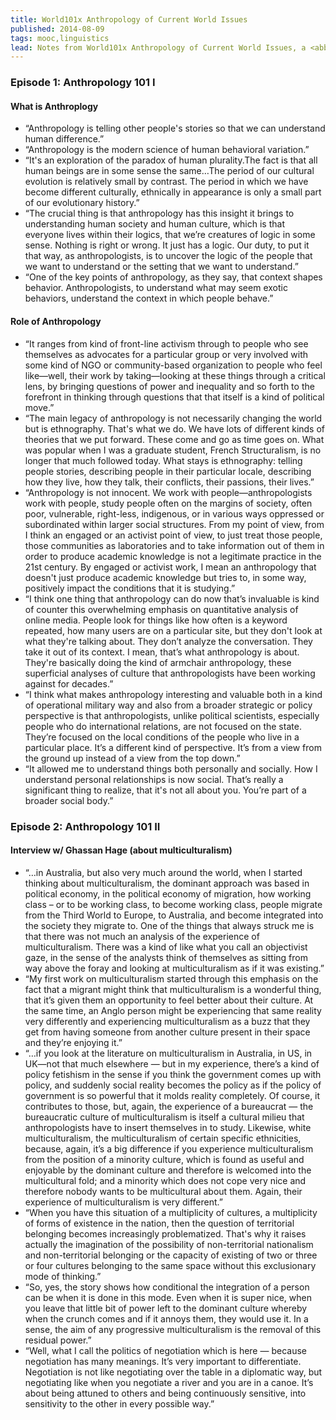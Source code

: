 ```yaml
---
title: World101x Anthropology of Current World Issues
published: 2014-08-09
tags: mooc,linguistics
lead: Notes from World101x Anthropology of Current World Issues, a <abbr title="Massive Open Online Course">MOOC</abbr> on <a href="https://edx.org">EdX</a>
---
```


### Episode 1: Anthropology 101 I

#### What is Anthroplogy
* “Anthropology is telling other people's stories so that we can understand human difference.”
* “Anthropology is the modern science of human behavioral variation.”
* “It's an exploration of the paradox of human plurality.The fact is that all human beings are in some sense the same…The period of our cultural evolution is relatively small by contrast. The period in which we have become different culturally, ethnically in appearance is only a small part of our evolutionary history.”
* “The crucial thing is that anthropology has this insight it brings to understanding human society and human culture, which is that everyone lives within their logics, that we’re creatures of logic in some sense. Nothing is right or wrong. It just has a logic. Our duty, to put it that way, as anthropologists, is to uncover the logic of the people that we want to understand or the setting that we want to understand.”
* “One of the key points of anthropology, as they say, that context shapes behavior. Anthropologists, to understand what may seem exotic behaviors, understand the context in which people behave.”

#### Role of Anthropology
* “It ranges from kind of front-line activism through to people who see themselves as advocates for a particular group or very involved with some kind of NGO or community-based organization to people who feel like—well, their work by taking—looking at these things through a critical lens, by bringing questions of power and inequality and so forth to the forefront in thinking through questions that that itself is a kind of political move.”
* “The main legacy of anthropology is not necessarily changing the world but is ethnography. That's what we do. We have lots of different kinds of theories that we put forward. These come and go as time goes on. What was popular when I was a graduate student, French Structuralism, is no longer that much followed today. What stays is ethnography: telling people stories, describing people in their particular locale, describing how they live, how they talk, their conflicts, their passions, their lives.”
* “Anthropology is not innocent. We work with people—anthropologists work with people, study people often on the margins of society, often poor, vulnerable, right-less, indigenous, or in various ways oppressed or subordinated within larger social structures. From my point of view, from I think an engaged or an activist point of view, to just treat those people, those communities as laboratories and to take information out of them in order to produce academic knowledge is not a legitimate practice in the 21st century. By engaged or activist work, I mean an anthropology that doesn't just produce academic knowledge but tries to, in some way, positively impact the conditions that it is studying.”
* “I think one thing that anthropology can do now that’s invaluable is kind of counter this overwhelming emphasis on quantitative analysis of online media. People look for things like how often is a keyword repeated, how many users are on a particular site, but they don't look at what they're talking about. They don’t analyze the conversation. They take it out of its context. I mean, that’s what anthropology is about. They're basically doing the kind of armchair anthropology, these superficial analyses of culture that anthropologists have been working against for decades.”
* “I think what makes anthropology interesting and valuable both in a kind of operational military way and also from a broader strategic or policy perspective is that anthropologists, unlike political scientists, especially people who do international relations, are not focused on the state. They’re focused on the local conditions of the people who live in a particular place. It’s a different kind of perspective. It’s from a view from the ground up instead of a view from the top down.”
* “It allowed me to understand things both personally and socially. How I understand personal relationships is now social. That’s really a significant thing to realize, that it's not all about you. You’re part of a broader social body.”

### Episode 2: Anthropology 101 II

#### Interview w/ Ghassan Hage (about multiculturalism)
* “…in Australia, but also very much around the world, when I started thinking about multiculturalism, the dominant approach was based in political economy, in the political economy of migration, how working class – or to be working class, to become working class, people migrate from the Third World to Europe, to Australia, and become integrated into the society they migrate to. One of the things that always struck me is that there was not much an analysis of the experience of multiculturalism. There was a kind of like what you call an objectivist gaze, in the sense of the analysts think of themselves as sitting from way above the foray and looking at multiculturalism as if it was existing.”
* “My first work on multiculturalism started through this emphasis on the fact that a migrant might think that multiculturalism is a wonderful thing, that it’s given them an opportunity to feel better about their culture. At the same time, an Anglo person might be experiencing that same reality very differently and experiencing multiculturalism as a buzz that they get from having someone from another culture present in their space and they’re enjoying it.”
* “…if you look at the literature on multiculturalism in Australia, in US, in UK—not that much elsewhere — but in my experience, there’s a kind of policy fetishism in the sense if you think the government comes up with policy, and suddenly social reality becomes the policy as if the policy of government is so powerful that it molds reality completely. Of course, it contributes to those, but, again, the experience of a bureaucrat — the bureaucratic culture of multiculturalism is itself a cultural milieu that anthropologists have to insert themselves in to study. Likewise, white multiculturalism, the multiculturalism of certain specific ethnicities, because, again, it’s a big difference if you experience multiculturalism from the position of a minority culture, which is found as useful and enjoyable by the dominant culture and therefore is welcomed into the multicultural fold; and a minority which does not cope very nice and therefore nobody wants to be multicultural about them. Again, their experience of multiculturalism is very different.”
* “When you have this situation of a multiplicity of cultures, a multiplicity of forms of existence in the nation, then the question of territorial belonging becomes increasingly problematized. That's why it raises actually the imagination of the possibility of non-territorial nationalism and non-territorial belonging or the capacity of existing of two or three or four cultures belonging to the same space without this exclusionary mode of thinking.”
* “So, yes, the story shows how conditional the integration of a person can be when it is done in this mode. Even when it is super nice, when you leave that little bit of power left to the dominant culture whereby when the crunch comes and if it annoys them, they would use it. In a sense, the aim of any progressive multiculturalism is the removal of this residual power.”
* “Well, what I call the politics of negotiation which is here — because negotiation has many meanings. It’s very important to differentiate. Negotiation is not like negotiating over the table in a diplomatic way, but negotiating like when you negotiate a river and you are in a canoe. It’s about being attuned to others and being continuously sensitive, into sensitivity to the other in every possible way.”
